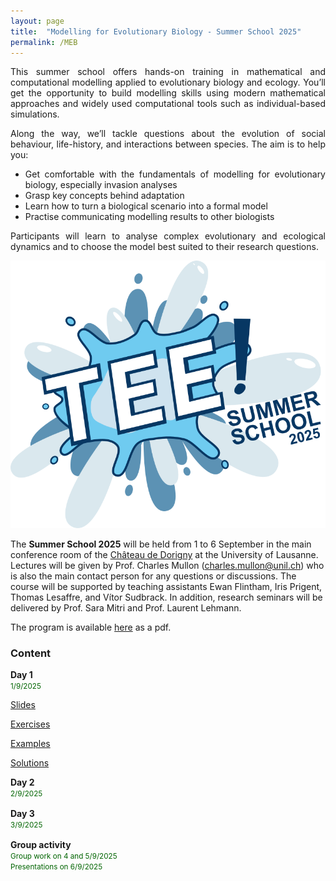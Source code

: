 ```yaml
---
layout: page
title:  "Modelling for Evolutionary Biology - Summer School 2025"
permalink: /MEB
---
```


<div class="jumbotron jumbotron-fluid mb-3 pl-0 pt-0 pb-0 bg-white position-relative">
    <div class="h-100 tofront">
        <div class="row justify-content-between">
            <div class="col-md-8 pr-0 pr-md-4 pt-4 pb-4 align-self-center" style="padding-bottom:0px !important;padding-top:0px !important;">
                <div class="page-content" style="text-align:justify;">
                <p>This summer school offers hands-on training in mathematical and computational modelling applied to evolutionary biology and ecology. You’ll get the opportunity to build modelling skills using modern mathematical approaches and widely used computational tools such as individual-based simulations.</p>
                <p>Along the way, we’ll tackle questions about the evolution of social behaviour, life-history, and interactions between species. The aim is to help you:</p>
                <ul>
                    <li>Get comfortable with the fundamentals of modelling for evolutionary biology, especially invasion analyses</li>
                    <li>Grasp key concepts behind adaptation</li>
                    <li>Learn how to turn a biological scenario into a formal model</li>
                    <li>Practise communicating modelling results to other biologists</li>
                </ul>
                <p>Participants will learn to analyse complex evolutionary and ecological dynamics and to choose the model best suited to their research questions.</p>
                </div>
            </div>
            <div class="col-md-4 pr-0 align-self-center" style="padding-bottom:0px;">
                <img class="rounded" src="/assets/images/Logo_MEB_vector.png" alt="Summer School in Modelling for Evolutionary Biology">
            </div>
        </div>
    </div>
</div>

The **Summer School 2025** will be held from 1 to 6 September in the main conference room of the <a href="https://maps.app.goo.gl/Sb6AgSUYSLAj7Srk6">Château de Dorigny</a> at the University of Lausanne. Lectures will be given by Prof. Charles Mullon (<a href="mailto:charles.mullon@unil.ch">charles.mullon@unil.ch</a>) who is also the main contact person for any questions or discussions. The course will be supported by teaching assistants Ewan Flintham, Iris Prigent, Thomas Lesaffre, and Vítor Sudbrack. In addition, research seminars will be delivered by Prof. Sara Mitri and Prof. Laurent Lehmann. 

The program is available <a href="/docs/MEB2025/schedule_MEB2025.pdf">here</a> as a pdf.

<h3 class="font-weight-bold spanborder"><span>Content </span></h3>

<div class="col-lg-12 mb-2">
    <div class="p-3 border rounded">
        <div class="row" style="min-height:50px">
            <div class="col-md-3 mb-3 mb-md-0">
                <h4 class="text-dark mb-0" style="margin-top:0px;margin-bottom:0px;"> 
                    Day 1 
                </h4>
                <small class="d-inline-block mt-1 mb-1 font-weight-normal" style="color:#006400;margin-bottom:0px;">
                    1/9/2025 
                </small>
            </div>
            <div class="col-md-9">
                <div class="excerpt" style="text-align:left;margin-top:0px;margin-bottom:auto;">
                    <p><a href="/docs/MEB2025/slides1-2025.pdf"><i class="fa fa-file-powerpoint-o fa-lg" aria-hidden="true"></i> Slides</a></p>
                    <p><a href="/docs/MEB2025/exercise1-2025.pdf"><i class="fa fa-file-text fa-lg" aria-hidden="true"></i> Exercises</a></p> 
                    <p><a href="/docs/MEB2025/examples1-2025.nb"><i class="fa fa-check fa-lg" aria-hidden="true"></i> Examples</a></p> 
                    <p><a href="/docs/MEB2025/solutions1-2025.nb"><i class="fa fa-check fa-lg" aria-hidden="true"></i> Solutions</a></p> 
                </div>
            </div>
        </div>
    </div>
</div>


<div class="col-lg-12 mb-2">
    <div class="p-3 border rounded">
        <div class="row" style="min-height:50px">
            <div class="col-md-3 mb-3 mb-md-0">
                <h4 class="text-dark mb-0" style="margin-top:0px;margin-bottom:0px;"> 
                    Day 2
                </h4>
                <small class="d-inline-block mt-1 mb-1 font-weight-normal" style="color:#006400;margin-bottom:0px;">
                    2/9/2025 
                </small>
            </div>
            <div class="col-md-9">
                <div class="excerpt" style="text-align:left;margin-top:0px;margin-bottom:auto;">
                    <!-- <p><a href="/docs/MEB2025/slides2-2025.pdf"><i class="fa fa-file-powerpoint-o fa-lg" aria-hidden="true"></i> Slides</a></p>
                    <p><a href="/docs/MEB2025/sheet2-2025.pdf"><i class="fa fa-file-text fa-lg" aria-hidden="true"></i> Exercises</a></p> -->
                </div>
            </div>
        </div>
    </div>
</div>

<div class="col-lg-12 mb-2">
    <div class="p-3 border rounded">
        <div class="row" style="min-height:50px">
            <div class="col-md-3 mb-3 mb-md-0">
                <h4 class="text-dark mb-0" style="margin-top:0px;margin-bottom:0px;"> 
                    Day 3
                </h4>
                <small class="d-inline-block mt-1 mb-1 font-weight-normal" style="color:#006400;margin-bottom:0px;">
                    3/9/2025  
                </small>
            </div>
            <div class="col-md-9">
                <div class="excerpt" style="text-align:left;margin-top:0px;margin-bottom:auto;">
                    <!-- <p><a href="/docs/MEB2025/slides3-2025.pdf"><i class="fa fa-file-powerpoint-o fa-lg" aria-hidden="true"></i> Slides</a></p>
                    <p><a href="/docs/MEB2025/sheet3-2025.pdf"><i class="fa fa-file-text fa-lg" aria-hidden="true"></i> Exercises</a></p> -->
                </div>
            </div>
        </div>
    </div>
</div>

<div class="col-lg-12 mb-2">
    <div class="p-3 border rounded">
        <div class="row" style="min-height:50px">
            <div class="col-md-3 mb-3 mb-md-0">
                <h4 class="text-dark mb-0" style="margin-top:0px;margin-bottom:0px;"> 
                    Group activity
                </h4>
                <small class="d-inline-block mt-1 mb-1 font-weight-normal" style="color:#006400;margin-bottom:0px;text-align:left">
                    Group work on 4 and 5/9/2025<br>Presentations on 6/9/2025
                </small>
            </div>
            <div class="col-md-9">
                <div class="excerpt" style="text-align:left;margin-top:0px;margin-bottom:auto;">
                    <!-- <p><a href="/docs/MEB2025/group1-2025.pdf"><i class="fa fa-check fa-lg" aria-hidden="true"></i> Project descriptions </a></p> -->
                 </div>
            </div>
        </div>
    </div>
</div>

